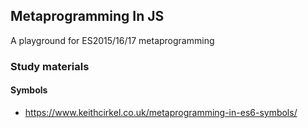 ## Metaprogramming In JS

A playground for ES2015/16/17 metaprogramming

### Study materials

#### Symbols

- https://www.keithcirkel.co.uk/metaprogramming-in-es6-symbols/
